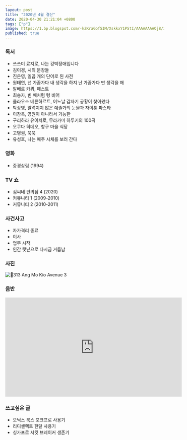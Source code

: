 ```yaml
---
layout: post
title: "2020년 4월 결산"
date: 2020-04-30 21:21:04 +0800
tags: ["p"]
image: https://1.bp.blogspot.com/-kZKraGofSIM/XskkxY1PStI/AAAAAAAAOj8/iPks-lDaILAXj8ahcKJxCfisv3YnMD8QACLcBGAsYHQ/s1600/96273556-1641-4F70-A327-DFEC2CCE6EBE.jpg
published: true
---
```


### 독서
- 쓰쓰미 료지로, 나는 강박장애입니다 
- 김이경, 시의 문장들 
- 진은영, 일곱 개의 단어로 된 사전 
- 원태연, 넌 가끔가다 내 생각을 하지 난 가끔가다 딴 생각을 해 
- 알베르 카뮈, 페스트 
- 최승자, 빈 배처럼 텅 비어 
- 클라우스 베른하르트, 어느날 갑자기 공황이 찾아왔다 
- 박상영, 알려지지 않은 예술가의 눈물과 자이툰 파스타 
- 이장욱, 영원이 아니라서 가능한 
- 구리하라 유이치로, 무라카미 하루키의 100곡 
- 오쿠다 히데오, 항구 마을 식당 
- 고병권, 묵묵 
- 유성호, 나는 매주 시체를 보러 간다 


### 영화
- 중경삼림 (1994)


### TV 쇼
- 김씨네 편의점 4 (2020)
- 커뮤니티 1 (2009-2010)
- 커뮤니티 2 (2010-2011)


### 사건사고
- 자가격리 종료
- 이사
- 업무 시작
- 인간 캣닢으로 다시금 거듭남


### 사진
![📍313 Ang Mo Kio Avenue 3](https://1.bp.blogspot.com/-kZKraGofSIM/XskkxY1PStI/AAAAAAAAOj8/iPks-lDaILAXj8ahcKJxCfisv3YnMD8QACLcBGAsYHQ/s1600/96273556-1641-4F70-A327-DFEC2CCE6EBE.jpg)


### 음반
<iframe width="560" height="315" src="https://www.youtube.com/embed/cBOp9z94m_M" frameborder="0" allow="accelerometer; autoplay; encrypted-media; gyroscope; picture-in-picture" allowfullscreen></iframe>


### 쓰고싶은 글
- 오닉스 북스 포크프로 사용기
- 리디셀렉트 한달 사용기
- 싱가포르 서킷 브레이커 생존기